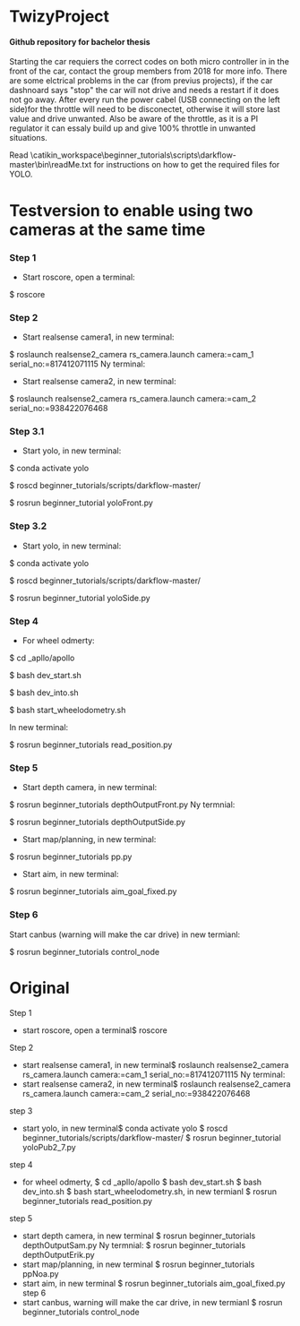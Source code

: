 # TwizyProject
#### Github repository for bachelor thesis

Starting the car requiers the correct codes on both micro controller in in the front of the car,
contact the group members from 2018 for more info. There are some elctrical problems in the car 
(from previus projects), if the car dashnoard says "stop" the car will not drive and needs a restart 
if it does not go away. After every run the power cabel (USB connecting on the left side)for the
throttle will need to be disconectet, otherwise it will store last value and drive unwanted. 
Also be aware of the throttle, as it is a PI regulator it can essaly build up and give 100% 
throttle in unwanted situations. 

Read \catikin_workspace\beginner_tutorials\scripts\darkflow-master\bin\readMe.txt for instructions on how to get the required files for YOLO.

# Testversion to enable using two cameras at the same time
### Step 1
  - Start roscore, open a terminal:
  
  $ roscore

### Step 2 
  - Start realsense camera1, in new terminal:
  
  $ roslaunch realsense2_camera rs_camera.launch camera:=cam_1 serial_no:=817412071115
Ny terminal:
  - Start realsense camera2, in new terminal:
  
  $ roslaunch realsense2_camera rs_camera.launch camera:=cam_2 serial_no:=938422076468

### Step 3.1
  - Start yolo, in new terminal:

$ conda activate yolo 

$ roscd beginner_tutorials/scripts/darkflow-master/ 

$ rosrun beginner_tutorial yoloFront.py 
  
### Step 3.2

  - Start yolo, in new terminal:
  
  $ conda activate yolo 
  
  $ roscd beginner_tutorials/scripts/darkflow-master/ 
  
  $ rosrun beginner_tutorial yoloSide.py

### Step 4
- For wheel odmerty: 

$ cd _apllo/apollo 

$ bash dev_start.sh 

$ bash dev_into.sh 

$ bash start_wheelodometry.sh 

In new terminal: 

$ rosrun beginner_tutorials read_position.py

### Step 5
  - Start depth camera, in new terminal: 
  
  $ rosrun beginner_tutorials depthOutputFront.py
Ny termnial:

$ rosrun beginner_tutorials depthOutputSide.py       
  - Start map/planning, in new terminal:
  
  $ rosrun beginner_tutorials pp.py
  - Start aim, in new terminal: 
  
  $ rosrun beginner_tutorials aim_goal_fixed.py

### Step 6
Start canbus (warning will make the car drive) in new termianl:

$ rosrun beginner_tutorials control_node

# Original
Step 1
  - start roscore, open a terminal$ roscore
  
Step 2 
  - start realsense camera1, in new terminal$ roslaunch realsense2_camera rs_camera.launch camera:=cam_1 serial_no:=817412071115
Ny terminal:
  - start realsense camera2, in new terminal$ roslaunch realsense2_camera rs_camera.launch camera:=cam_2 serial_no:=938422076468
  
step 3

  - start yolo, in new terminal$ conda activate yolo $ roscd beginner_tutorials/scripts/darkflow-master/ $ rosrun beginner_tutorial yoloPub2_7.py

step 4
- for wheel odmerty, $ cd _apllo/apollo $ bash dev_start.sh $ bash dev_into.sh $ bash start_wheelodometry.sh, in new termianl $ rosrun beginner_tutorials read_position.py

step 5
  - start depth camera, in new terminal $ rosrun beginner_tutorials depthOutputSam.py
Ny termnial:
$ rosrun beginner_tutorials depthOutputErik.py       
  - start map/planning, in new terminal $ rosrun beginner_tutorials ppNoa.py
  - start aim, in new terminal $ rosrun beginner_tutorials aim_goal_fixed.py
step 6
  - start canbus, warning will make the car drive, in new termianl $ rosrun beginner_tutorials control_node
